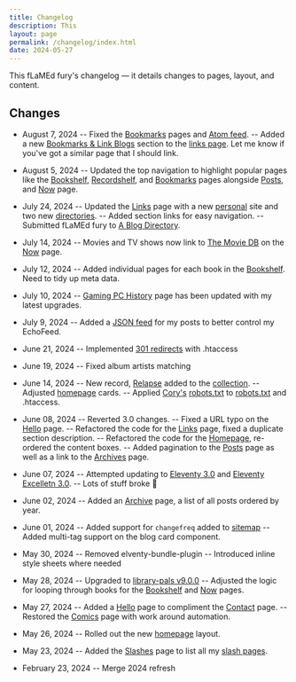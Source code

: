 ```yaml
---
title: Changelog
description: This
layout: page
permalink: /changelog/index.html
date: 2024-05-27
---
```


This <span class="gradient-text">fLaMEd fury</span>'s changelog — it details changes to pages, layout, and content.

## Changes

- August 7, 2024
-- Fixed the [Bookmarks](/bookmarks/) pages and [Atom feed](/bookmarks-feed.xml).
-- Added a new [Bookmarks & Link Blogs](/links/#linkblogs) section to the [links page](/links/). Let me know if you've got a similar page that I should link.

- August 5, 2024
-- Updated the top navigation to highlight popular pages like the [Bookshelf](/bookshelf/), [Recordshelf](/recordshelf/), and [Bookmarks](/bookmarks/) pages alongside [Posts](/posts/), and [Now](/now/) page.

- July 24, 2024
-- Updated the [Links](/links/) page with a new [personal](/links/#coolSites) site and two new [directories](/links/#webdirs).
-- Added section links for easy navigation.
-- Submitted fLaMEd fury to [A Blog Directory](https://blogroll.club/).

- July 14, 2024
-- Movies and TV shows now link to [The Movie DB](https://themoviedb.org/) on the [Now](/now/) page.

- July 12, 2024
-- Added individual pages for each book in the [Bookshelf](/bookshelf/). Need to tidy up meta data.

- July 10, 2024
-- [Gaming PC History](/computerhistory/) page has been updated with my latest upgrades.

- July 9, 2024
-- Added a [JSON feed](/feeds/) for my posts to better control my EchoFeed.

- June 21, 2024
-- Implemented [301 redirects](/posts/automate-301-redirects-in-11ty/) with .htaccess

- June 19, 2024
-- Fixed album artists matching

- June 14, 2024
-- New record, [Relapse](/recordshelf/#relapse) added to the [collection](/recordshelf).
-- Adjusted [homepage](/) cards.
-- Applied [Cory's](https://coryd.dev/) [robots.txt](https://raw.githubusercontent.com/ai-robots-txt/ai.robots.txt/main/robots.txt) to [robots.txt](/robots.txt) and .htaccess.

- June 08, 2024
-- Reverted 3.0 changes.
-- Fixed a URL typo on the [Hello](/hello/) page.
-- Refactored the code for the [Links](/links) page, fixed a duplicate section description.
-- Refactored the code for the [Homepage](/), re-ordered the content boxes.
-- Added pagination to the [Posts](/posts/) page as well as a link to the [Archives](/archive/) page.

- June 07, 2024
-- Attempted updating to [Eleventy 3.0](https://www.11ty.dev/blog/canary-eleventy-v3/) and [Eleventy Excelletn 3.0](https://eleventy-excellent.netlify.app/blog/eleventy-excellent-30/).
-- Lots of stuff broke 🫣

- June 02, 2024
-- Added an [Archive](/archive/) page, a list of all posts ordered by year.

- June 01, 2024
-- Added support for `changefreq` added to [sitemap](/sitemap.xml)
-- Added multi-tag support on the blog card component.

- May 30, 2024
-- Removed elventy-bundle-plugin
-- Introduced inline style sheets where needed

- May 28, 2024
-- Upgraded to [library-pals v9.0.0](https://github.com/library-pals/read-action/releases/tag/v9.0.0)
-- Adjusted the logic for looping through books for the [Bookshelf](/bookshelf/) and [Now](/now/) pages.

- May 27, 2024
-- Added a [Hello](/hello/) page to compliment the [Contact](/contact/) page.
-- Restored the [Comics](/comics/) page with work around automation.

- May 26, 2024
-- Rolled out the new [homepage](/) layout.

- May 23, 2024
-- Added the [Slashes](/slashes/) page to list all my [slash pages](https://slashpages.net/).

- February 23, 2024
-- Merge 2024 refresh
